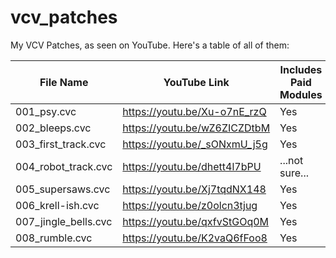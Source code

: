# vcv_patches

My VCV Patches, as seen on YouTube. Here's a table of all of them:


| File Name | YouTube Link | Includes Paid Modules |
| ------------- | ------------- | ------------- |
| 001_psy.cvc | https://youtu.be/Xu-o7nE_rzQ | Yes |
| 002_bleeps.cvc  | https://youtu.be/wZ6ZICZDtbM | Yes |
| 003_first_track.cvc  | https://youtu.be/_sONxmU_j5g | Yes |
| 004_robot_track.cvc  | https://youtu.be/dhett4l7bPU | ...not sure... |
| 005_supersaws.cvc  | https://youtu.be/Xj7tqdNX148 | Yes |
| 006_krell-ish.cvc  | https://youtu.be/z0olcn3tjug | Yes |
| 007_jingle_bells.cvc  | https://youtu.be/qxfvStGOq0M | Yes |
| 008_rumble.cvc  | https://youtu.be/K2vaQ6fFoo8 | Yes |
